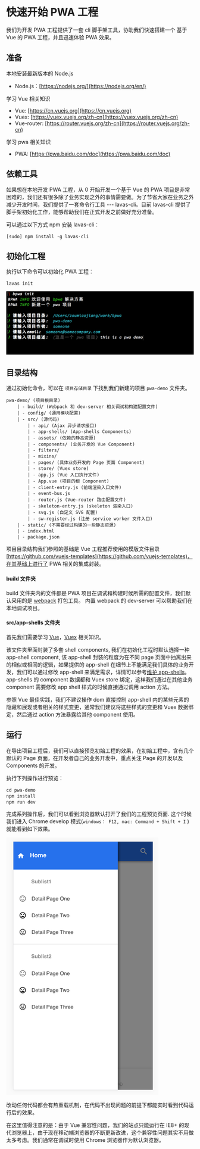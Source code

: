 # 快速开始 PWA 工程

我们为开发 PWA 工程提供了一套 cli 脚手架工具，协助我们快速搭建一个 基于 Vue 的 PWA 工程，并且迅速体验 PWA 效果。

## 准备

本地安装最新版本的 Node.js

- Node.js：[https://nodejs.org/](https://nodejs.org/en/)

学习 Vue 相关知识

- Vue: [https://cn.vuejs.org](https://cn.vuejs.org)
- Vuex: [https://vuex.vuejs.org/zh-cn](https://vuex.vuejs.org/zh-cn)
- Vue-router: [https://router.vuejs.org/zh-cn](https://router.vuejs.org/zh-cn)

学习 pwa 相关知识

- PWA: [https://pwa.baidu.com/doc](https://pwa.baidu.com/doc)


## 依赖工具

如果想在本地开发 PWA 工程，从 0 开始开发一个基于 Vue 的 PWA 项目是非常困难的，我们还有很多除了业务实现之外的事情需要做。为了节省大家在业务之外减少开发时间，我们提供了一套命令行工具 --- lavas-cli。目前 lavas-cli 提供了脚手架初始化工作，能够帮助我们在正式开发之前做好充分准备。

可以通过以下方式 npm 安装 lavas-cli：

```npm
[sudo] npm install -g lavas-cli
```

## 初始化工程

执行以下命令可以初始化 PWA 工程：

```npm
lavas init
```

![cli init command](./images/cli-init.png)


## 目录结构

通过初始化命令，可以在 `项目存储目录` 下找到我们新建的项目 `pwa-demo` 文件夹。

```
pwa-demo/ (项目根目录)
    | - build/ (Webpack 和 dev-server 相关调试和构建配置文件)
    | - config/ (通用模块配置)
    | - src/ (源代码)
        | - api/ (Ajax 异步请求接口)
        | - app-shells/ (App-shells Components)
        | - assets/ (依赖的静态资源)
        | - components/ (业务开发的 Vue Component)
        | - filters/
        | - mixins/
        | - pages/ (具体业务开发的 Page 页面 Component)
        | - store/ (Vuex store)
        | - app.js (Vue 入口执行文件)
        | - App.vue (项目的根 Component)
        | - client-entry.js (前端渲染入口文件)
        | - event-bus.js
        | - router.js (Vue-router 路由配置文件)
        | - skeleton-entry.js (skeleton 渲染入口)
        | - svg.js (自定义 SVG 配置)
        | - sw-register.js (注册 service worker 文件入口)
    | - static/ (不需要经过构建的一些静态资源)
    | - index.html
    | - package.json

```

项目目录结构我们参照的基础是 Vue 工程推荐使用的模版文件目录 [https://github.com/vuejs-templates](https://github.com/vuejs-templates)，在其基础上进行了 PWA 相关的集成封装。

#### build 文件夹

build 文件夹内的文件都是 PWA 项目在调试和构建时候所需的配置文件，我们默认采用的是 [webpack](http://webpack.github.io) 打包工具。
内置 webpack 的 dev-server 可以帮助我们在本地调试项目。


#### src/app-shells 文件夹

首先我们需要学习 [Vue](https://cn.vuejs.org)，[Vuex](https://vuex.vuejs.org/zh-cn) 相关知识。

该文件夹里面封装了多套 shell components, 我们在初始化工程时默认选择一种 app-shell component, 该 app-shell 封装的粒度为在不同 page 页面中抽离出来的相似或相同的逻辑，如果提供的 app-shell 在细节上不能满足我们具体的业务开发，我们可以通过修改 app-shell 来满足需求，详情可以参考[维护 app-shells](./05-define-app-shell.md)。app-shells 的 component 数据都和 Vuex store 绑定，这样我们通过在其他业务 component 需要修改 app shell 样式的时候直接通过调用 action 方法。

参照 Vue 最佳实践，我们不建议操作 dom 直接控制 app-shell 内的某些元素的隐藏和展现或者相关的样式变更，通常我们建议将这些样式的变更和 Vuex 数据绑定，然后通过 action 方法暴露给其他 component 使用。



## 运行

在导出项目工程后，我们可以直接预览初始工程的效果，在初始工程中，含有几个默认的 Page 页面，在开发者自己的业务开发中，重点关注 Page 的开发以及 Components 的开发。

执行下列操作进行预览：

```npm
cd pwa-demo
npm install
npm run dev
```


完成系列操作后，我们可以看到浏览器默认打开了我们的工程预览页面. 这个时候我们进入 Chrome develop 模式(`windows： F12, mac: Command + Shift + I` ) 就能看到如下效果。

![project preview](./images/preview.png)

改动任何代码都会有热重载机制，在代码不出现问题的前提下都能实时看到代码运行后的效果。

在这里值得注意的是：由于 Vue 兼容性问题，我们的站点只能运行在 IE8+ 的现代浏览器上，由于现在移动端浏览器的不断更新改进，这个兼容性问题其实不用做太多考虑。我们通常在调试时使用 Chrome 浏览器作为默认浏览器。
